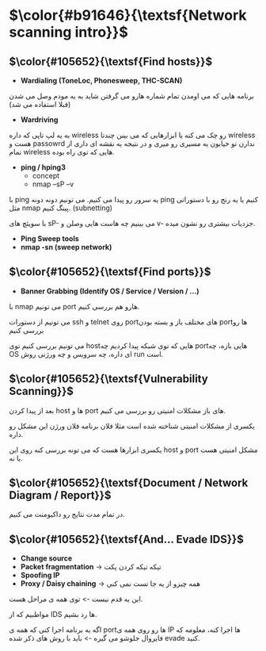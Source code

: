 $\color{#b91646}{\textsf{Network scanning intro}}$
==================================================

## $\color{#105652}{\textsf{Find hosts}}$

- **Wardialing (ToneLoc, Phonesweep, THC-SCAN)**

برنامه هایی که می اومدن تمام شماره هارو می گرفتن شاید به یه مودم وصل می شدن (قبلا استفاده می شد)

- **Wardriving**

به یه لپ تاپی که داره wireless رو چک می کنه یا ابزارهایی که می بینن چندتا wireless هست و passowrd ندارن تو خیابون یه مسیری رو میری و در نتیجه یه نقشه ای داری از تمام wireless هایی که توی راه بوده.

- **ping / hping3**
    - concept
    - nmap –sP –v

با ping یه سرور رو پیدا می کنیم. می تونیم دونه دونه ping کنیم یا یه رنج رو با دستوراتی مثل nmap پینگ کنیم. (subnetting)

با سویئچ های sP- می بینیم چه هاست هایی وصلن و v- جزدیات بیشتری رو نشون میده.
  
- **Ping Sweep tools**
- **nmap -sn  (sweep network)**

## $\color{#105652}{\textsf{Find ports}}$

- **Banner Grabbing (Identify OS / Service / Version / …)**

با nmap می تونیم port هارو هم بررسی کنیم.

می تونیم از دستورات ssh و telnet روی portهای مختلف باز و بسته بودن portها رو بررسی کنیم

می تونیم بررسی کنیم توی hostهایی که توی شبکه پیدا کردیم چه portهایی بازه، چه OS ای داره، چه سرویس و چه ورژنی روش run است.

## $\color{#105652}{\textsf{Vulnerability Scanning}}$

بعد از پیدا کردن host ها و port های باز مشکلات امنیتی رو بررسی می کنیم.

یکسری از مشکلات امنیتی شناخته شده است مثلا فلان برنامه فلان ورژن این مشکل رو داره.

یکسری ابزارها هست که می تونه بررسی کنه روی این host و port مشکل امنیتی هست یا نه.

## $\color{#105652}{\textsf{Document / Network Diagram / Report}}$

در تمام مدت نتایج رو داکیومنت می کنیم.

## $\color{#105652}{\textsf{And… Evade IDS}}$

- **Change source**
- **Packet fragmentation** -> تیکه تیکه کردن پکت
- **Spoofing IP**
- **Proxy / Daisy chaining** -> همه چیزو از یه جا تست نمی کنی

این یه قدم نیست -> توی همه ی مراحل هست.

مواظبیم که از IDS ها رد بشیم.

اگه یه برنامه اجرا کنی که همه ی portها رو روی همه ی IP ها اجرا کنه، معلومه که فایروال جلوشو می گیره -> باید با روش های ذکر شده evade کنید.
